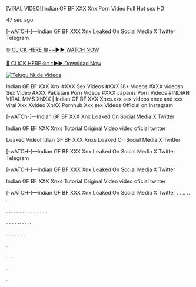 [VIRAL VIDEO!]Indian GF BF XXX Xnx Porn Video Full Hot sex HD

47 sec ago

[-wATCH-]—Indian GF BF XXX Xnx L𝚎aked On Social Media X Twitter Telegram

[🌐 CLICK HERE 🟢==►► WATCH NOW](https://viral-xone.blogspot.com/2025/01/valovideo.html)

[🔴 CLICK HERE 🌐==►► Download Now](https://viral-xone.blogspot.com/2025/01/valovideo.html)

[![Telugu Nude Videos](https://i.imgur.com/dJHk4Zq.gif)](https://viral-xone.blogspot.com/2025/01/valovideo.html)

Indian GF BF XXX Xnx #XXX Sex Videos #XXX 18+ Videos #XXX videosn Sex Video #XXX Pakistani Porn Videos #XXX Japanis Porn Videos #INDIAN VIRAL MMS XNXX | Indian GF BF XXX Xnxs.xxx sex videos xnxx and xxx viral Xxx Xvideo XnXX Pornhub Xxx sex Videos Official on Instagram

[-wATCh-]—Indian GF BF XXX Xnx L𝚎aked On Social Media X Twitter

Indian GF BF XXX Xnxs Tutorial Original Video video oficial twitter

L𝚎aked VideoIndian GF BF XXX Xnxs L𝚎aked On Social Media X Twitter

[-wATCH-]—Indian GF BF XXX Xnx L𝚎aked On Social Media X Twitter Telegram

[-wATCH-]—Indian GF BF XXX Xnx L𝚎aked On Social Media X Twitter

Indian GF BF XXX Xnxs Tutorial Original Video video oficial twitter

[-wATCH-]—Indian GF BF XXX Xnx L𝚎aked On Social Media X Twitter
.
.
..
..
.

.
..
.
.
.
.
.
.
.
.
.
.
.
.

.
.
.
.
..
.
.
..




.
.
.
.
.
.
.

.

.
.
.

.

.
